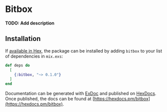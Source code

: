 # Bitbox

**TODO: Add description**

## Installation

If [available in Hex](https://hex.pm/docs/publish), the package can be installed
by adding `bitbox` to your list of dependencies in `mix.exs`:

```elixir
def deps do
  [
    {:bitbox, "~> 0.1.0"}
  ]
end
```

Documentation can be generated with [ExDoc](https://github.com/elixir-lang/ex_doc)
and published on [HexDocs](https://hexdocs.pm). Once published, the docs can
be found at [https://hexdocs.pm/bitbox](https://hexdocs.pm/bitbox).

